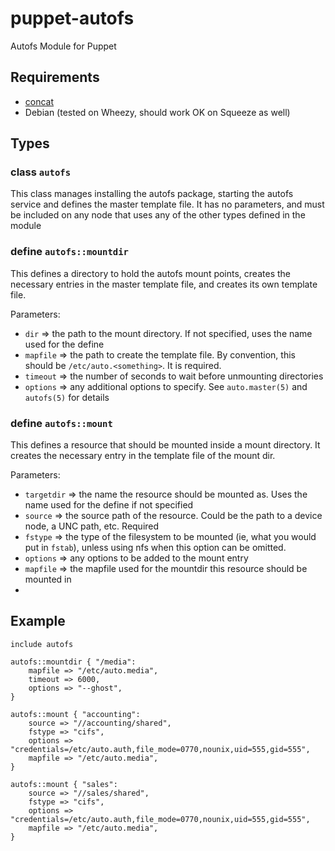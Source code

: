 puppet-autofs
=============

Autofs Module for Puppet

## Requirements

 * [concat](https://github.com/puppetlabs/puppetlabs-concat)
 * Debian (tested on Wheezy, should work OK on Squeeze as well)

## Types

### class `autofs`

This class manages installing the autofs package, starting the autofs service and defines the master template file. It has no parameters, and must be included on any node that uses any of the other types defined in the module

### define `autofs::mountdir`

This defines a directory to hold the autofs mount points, creates the necessary entries in the master template file, and creates its own template file.

Parameters:
 * `dir` => the path to the mount directory. If not specified, uses the name used for the define
 * `mapfile` => the path to create the template file. By convention, this should be `/etc/auto.<something>`. It is required.
 * `timeout` => the number of seconds to wait before unmounting directories
 * `options` => any additional options to specify. See `auto.master(5)` and `autofs(5)` for details

### define `autofs::mount`

This defines a resource that should be mounted inside a mount directory. It creates the necessary entry in the template file of the mount dir.

Parameters:
 * `targetdir` => the name the resource should be mounted as. Uses the name used for the define if not specified
 * `source` => the source path of the resource. Could be the path to a device node, a UNC path, etc. Required
 * `fstype` => the type of the filesystem to be mounted (ie, what you would put in `fstab`), unless using nfs when this option can be omitted.
 * `options` => any options to be added to the mount entry
 * `mapfile` => the mapfile used for the mountdir this resource should be mounted in
 * 
 
## Example

	include autofs

	autofs::mountdir { "/media":
		mapfile => "/etc/auto.media",
		timeout => 6000,
		options => "--ghost",
	}

	autofs::mount { "accounting":
		source => "//accounting/shared",
		fstype => "cifs",
		options => "credentials=/etc/auto.auth,file_mode=0770,nounix,uid=555,gid=555",
		mapfile => "/etc/auto.media",
	}

	autofs::mount { "sales":
		source => "//sales/shared",
		fstype => "cifs",
		options => "credentials=/etc/auto.auth,file_mode=0770,nounix,uid=555,gid=555",
		mapfile => "/etc/auto.media",
	}
